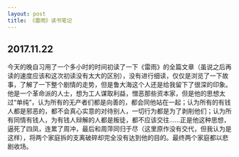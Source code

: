 ```yaml
---
layout: post
title: 《雷雨》读书笔记
---
```


2017.11.22
---

今天的晚自习用了一个多小时的时间初读了一下《雷雨》的全篇文章（虽说之后再读的速度应该和这次初读没有太大的区别），没有进行细读，仅仅是浏览了一下故事，了解了一下整个剧情的走势，但是鲁大海这个人还是给我留下了很深的印象。他是一个革命派的人士，想为工人谋取利益，憎恶那些资本家，但是他的思想太过“单纯”，认为所有的无产者们都是向善的，都会同他站在一起；认为所有的有钱人都是邪恶的，都不会真心实意的对待别人，一切行为都是为了剥削他们；认为所有同情有钱人，为有钱人辩解的人都是叛徒，都不应该交往……正是他这种思想，逼死了四凤，连累了周冲，最后和周萍同归于尽（这里原作没有交代，但我认为是这样），将两个家庭拆的支离破碎却完全没有达到他的目的。最终两个家庭都以悲剧收场。